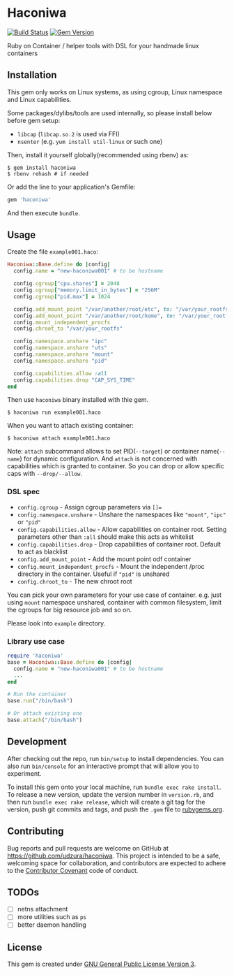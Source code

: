 # Haconiwa

[![Build Status](https://travis-ci.org/udzura/haconiwa.svg?branch=master)](https://travis-ci.org/udzura/haconiwa) [![Gem Version](https://badge.fury.io/rb/haconiwa.svg)](https://badge.fury.io/rb/haconiwa)

Ruby on Container / helper tools with DSL for your handmade linux containers

## Installation

This gem only works on Linux systems, as using cgroup, Linux namespace and Linux capabilities.

Some packages/dylibs/tools are used internally, so please install below before gem setup:

* `libcap` (`libcap.so.2` is used via FFI)
* `nsenter` (e.g. `yum install util-linux` or such one)

Then, install it yourself globally(recommended using rbenv) as:

```console
$ gem install haconiwa
$ rbenv rehash # if needed
```

Or add the line to your application's Gemfile:

```ruby
gem 'haconiwa'
```

And then execute `bundle`.

## Usage

Create the file `example001.haco`:

```ruby
Haconiwa::Base.define do |config|
  config.name = "new-haconiwa001" # to be hostname

  config.cgroup["cpu.shares"] = 2048
  config.cgroup["memory.limit_in_bytes"] = "256M"
  config.cgroup["pid.max"] = 1024

  config.add_mount_point "/var/another/root/etc", to: "/var/your_rootfs/etc", readonly: true
  config.add_mount_point "/var/another/root/home", to: "/var/your_rootfs/home"
  config.mount_independent_procfs
  config.chroot_to "/var/your_rootfs"

  config.namespace.unshare "ipc"
  config.namespace.unshare "uts"
  config.namespace.unshare "mount"
  config.namespace.unshare "pid"

  config.capabilities.allow :all
  config.capabilities.drop "CAP_SYS_TIME"
end
```

Then use `haconiwa` binary installed with thie gem.

```console
$ haconiwa run example001.haco
```

When you want to attach existing container:

```console
$ haconiwa attach example001.haco
```

Note: `attach` subcommand allows to set PID(`--target`) or container name(`--name`) for dynamic configuration.
And `attach` is not concerned with capabilities which is granted to container. So you can drop or allow specific caps with `--drop/--allow`.

### DSL spec

* `config.cgroup` - Assign cgroup parameters via `[]=`
* `config.namespace.unshare` - Unshare the namespaces like `"mount"`, `"ipc"` or `"pid"`
* `config.capabilities.allow` - Allow capabilities on container root. Setting parameters other than `:all` should make this acts as whitelist
* `config.capabilities.drop` - Drop capabilities of container root. Default to act as blacklist
* `config.add_mount_point` - Add the mount point odf container
* `config.mount_independent_procfs` - Mount the independent /proc directory in the container. Useful if `"pid"` is unshared
* `config.chroot_to` - The new chroot root

You can pick your own parameters for your use case of container.
e.g. just using `mount` namespace unshared, container with common filesystem, limit the cgroups for big resource job and so on.

Please look into `example` directory.

### Library use case

```ruby
require 'haconiwa'
base = Haconiwa::Base.define do |config|
  config.name = "new-haconiwa001" # to be hostname
  ...
end

# Run the container
base.run("/bin/bash")

# Or attach existing one
base.attach("/bin/bash")
```

## Development

After checking out the repo, run `bin/setup` to install dependencies. You can also run `bin/console` for an interactive prompt that will allow you to experiment.

To install this gem onto your local machine, run `bundle exec rake install`. To release a new version, update the version number in `version.rb`, and then run `bundle exec rake release`, which will create a git tag for the version, push git commits and tags, and push the `.gem` file to [rubygems.org](https://rubygems.org).

## Contributing

Bug reports and pull requests are welcome on GitHub at https://github.com/udzura/haconiwa. This project is intended to be a safe, welcoming space for collaboration, and contributors are expected to adhere to the [Contributor Covenant](http://contributor-covenant.org) code of conduct.

## TODOs

* [ ] netns attachment
* [ ] more utilities such as `ps`
* [ ] better daemon handling

## License

This gem is created under [GNU General Public License Version 3](./LICENSE).

